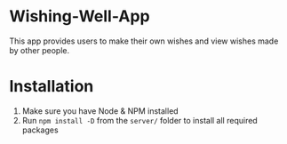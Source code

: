 # Wishing-Well-App

This app provides users to make their own wishes and view wishes made by other people.

# Installation

1. Make sure you have Node & NPM installed
2. Run `npm install -D` from the `server/` folder to install all required packages

